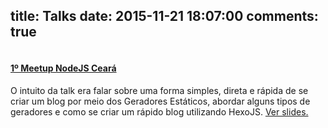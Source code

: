 title: Talks
date: 2015-11-21 18:07:00
comments: true
---

<div class='project'>
	<div class='project-header'>
		<img src='/images/header/nug.png' class='project-img' alt='' />
	</div>
	<div class='project-content'>
		<a href="http://nug-ce.org" target="_blank" ><h4 class='title'> 1º Meetup NodeJS Ceará </h4> </a>
		<span class='description'> O intuito da talk era falar sobre uma forma simples, direta e rápida de se criar um blog por meio dos Geradores Estáticos, abordar alguns tipos de geradores e como se criar um rápido blog utilizando HexoJS. <a href="https://felipesousa.github.io/my-talks/NUG-CE/" target='_blank' > Ver slides.</a></span>
	</div>
</div>

<!-- <hr/> -->
